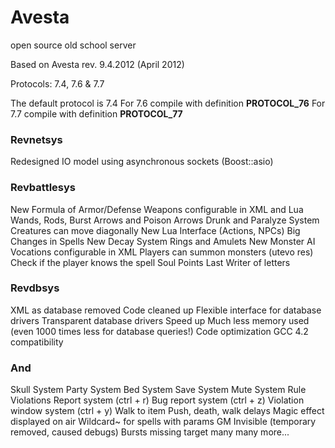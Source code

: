 Avesta
======

open source old school server

Based on Avesta rev. 9.4.2012 (April 2012)

Protocols: 7.4, 7.6 & 7.7

The default protocol is 7.4
For 7.6 compile with definition __PROTOCOL_76__
For 7.7 compile with definition __PROTOCOL_77__

### Revnetsys

Redesigned IO model using asynchronous sockets (Boost::asio)


### Revbattlesys

New Formula of Armor/Defense
Weapons configurable in XML and Lua
Wands, Rods, Burst Arrows and Poison Arrows
Drunk and Paralyze System
Creatures can move diagonally
New Lua Interface (Actions, NPCs)
Big Changes in Spells
New Decay System
Rings and Amulets
New Monster AI
Vocations configurable in XML
Players can summon monsters (utevo res)
Check if the player knows the spell
Soul Points
Last Writer of letters


### Revdbsys

XML as database removed
Code cleaned up
Flexible interface for database drivers
Transparent database drivers
Speed up
Much less memory used (even 1000 times less for database queries!)
Code optimization
GCC 4.2 compatibility


### And

Skull System
Party System
Bed System
Save System
Mute System
Rule Violations Report system (ctrl + r)
Bug report system (ctrl + z)
Violation window system (ctrl + y)
Walk to item
Push, death, walk delays
Magic effect displayed on air
Wildcard~ for spells with params
GM Invisible (temporary removed, caused debugs)
Bursts missing target
many many more...
